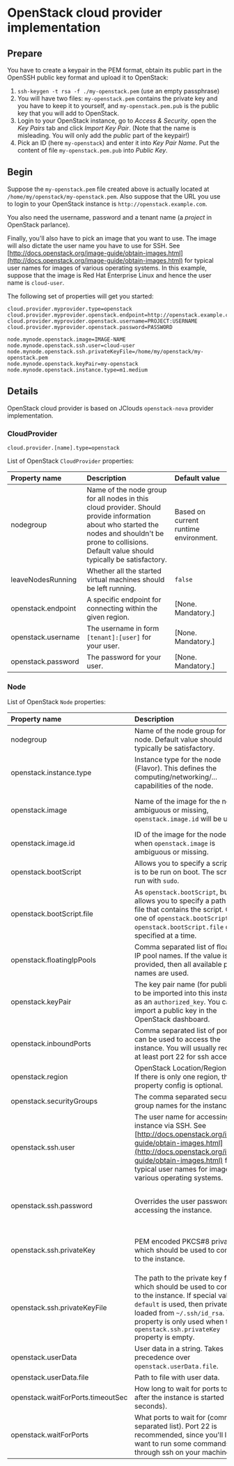 # OpenStack cloud provider implementation

## Prepare

You have to create a keypair in the PEM format, obtain its public part in the OpenSSH public key format
and upload it to OpenStack:

1. `ssh-keygen -t rsa -f ./my-openstack.pem` (use an empty passphrase)
1. You will have two files: `my-openstack.pem` contains the private key and you have to keep it to yourself,
   and `my-openstack.pem.pub` is the public key that you will add to OpenStack.
1. Login to your OpenStack instance, go to _Access & Security_, open the _Key Pairs_ tab
   and click _Import Key Pair_. (Note that the name is misleading. You will only add the _public_ part of the keypair!)
1. Pick an ID (here `my-openstack`) and enter it into _Key Pair Name_. Put the content of file `my-openstack.pem.pub`
   into _Public Key_.

## Begin

Suppose the `my-openstack.pem` file created above is actually located at `/home/my/openstack/my-openstack.pem`.
Also suppose that the URL you use to login to your OpenStack instance is `http://openstack.example.com`.

You also need the username, password and a tenant name (a _project_ in OpenStack parlance).

Finally, you'll also have to pick an image that you want to use. The image will also dictate the user name
you have to use for SSH. See [http://docs.openstack.org/image-guide/obtain-images.html](http://docs.openstack.org/image-guide/obtain-images.html)
for typical user names for images of various operating systems. In this example, suppose that the image is
Red Hat Enterprise Linux and hence the user name is `cloud-user`.

The following set of properties will get you started:

```
cloud.provider.myprovider.type=openstack
cloud.provider.myprovider.openstack.endpoint=http://openstack.example.com:5000/v2.0
cloud.provider.myprovider.openstack.username=PROJECT:USERNAME
cloud.provider.myprovider.openstack.password=PASSWORD

node.mynode.openstack.image=IMAGE-NAME
node.mynode.openstack.ssh.user=cloud-user
node.mynode.openstack.ssh.privateKeyFile=/home/my/openstack/my-openstack.pem
node.mynode.openstack.keyPair=my-openstack
node.mynode.openstack.instance.type=m1.medium
```

## Details

OpenStack cloud provider is based on JClouds `openstack-nova` provider implementation.

### CloudProvider

```
cloud.provider.[name].type=openstack
```

List of OpenStack `CloudProvider` properties:

| Property name          | Description                                                       | Default value                      |
|:-----------------------|:------------------------------------------------------------------|:-----------------------------------|
| nodegroup              | Name of the node group for all nodes in this cloud provider. Should provide information about who started the nodes and shouldn't be prone to collisions. Default value should typically be satisfactory. | Based on current runtime environment. |
| leaveNodesRunning      | Whether all the started virtual machines should be left running.  | `false`                            |
| openstack.endpoint     | A specific endpoint for connecting within the given region.       | [None. Mandatory.]                 |
| openstack.username     | The username in form `[tenant]:[user]` for your user.             | [None. Mandatory.]                 |
| openstack.password     | The password for your user.                                       | [None. Mandatory.]                 |

### Node

List of OpenStack `Node` properties:

| Property name               | Description                                                       | Default value                      |
|:----------------------------|:------------------------------------------------------------------|:-----------------------------------|
| nodegroup                   | Name of the node group for this node. Default value should typically be satisfactory. | The `nodegroup` value from the cloud provider. |
| openstack.instance.type     | Instance type for the node (Flavor). This defines the computing/networking/... capabilities of the node. | [None. Mandatory.] |
| openstack.image             | Name of the image for the node. If ambiguous or missing, `openstack.image.id` will be used. | [None. Mandatory. (Well techinically, it's optional, but it's recommended to treat is as mandatory.)] |
| openstack.image.id          | ID of the image for the node. Used when `openstack.image` is ambiguous or missing. | [None. Mandatory when `openstack.image` is missing or ambiguous.] |
| openstack.bootScript        | Allows you to specify a script that is to be run on boot. The script is run with `sudo`. | [None. Optional.] |
| openstack.bootScript.file   | As `openstack.bootScript`, but allows you to specify a path to a file that contains the script. Only one of `openstack.bootScript` and `openstack.bootScript.file` can be specified at a time. | [None. Optional.] |
| openstack.floatingIpPools   | Comma separated list of floating IP pool names. If the value is not provided, then all available pool names are used. | [None. Optional.] |
| openstack.keyPair           | The key pair name (for public key) to be imported into this instance as an `authorized_key`. You can import a public key in the OpenStack dashboard. | [None. Optional.] |
| openstack.inboundPorts      | Comma separated list of ports that can be used to access the instance. You will usually require at least port 22 for ssh access. | [None. Optional.] |
| openstack.region            | OpenStack Location/Region name. If there is only one region, then the property config is optional. | [None. Mandatory when more regions.] |
| openstack.securityGroups    | The comma separated security group names for the instance.        | [None. Optional.] |
| openstack.ssh.user          | The user name for accessing the instance via SSH. See [http://docs.openstack.org/image-guide/obtain-images.html](http://docs.openstack.org/image-guide/obtain-images.html) for typical user names for images of various operating systems. | [None. Optional.] |
| openstack.ssh.password      | Overrides the user password for accessing the instance.           | [None. Optional. One of `openstack.ssh.password`, `openstack.ssh.privateKey` or `openstack.ssh.privateKeyFile` should be set.] |
| openstack.ssh.privateKey    | PEM encoded PKCS#8 private key which should be used to connect to the instance. | [None. Optional. One of `openstack.ssh.password`, `openstack.ssh.privateKey` or `openstack.ssh.privateKeyFile` should be set.] |
| openstack.ssh.privateKeyFile | The path to the private key file which should be used to connect to the instance. If special value `default` is used, then private key is loaded from `~/.ssh/id_rsa`. This property is only used when the `openstack.ssh.privateKey` property is empty.| [None. Optional. One of `openstack.ssh.password`, `openstack.ssh.privateKey` or `openstack.ssh.privateKeyFile` should be set.] |
| openstack.userData          | User data in a string. Takes precedence over `openstack.userData.file`. | [None. Optional.] |
| openstack.userData.file     | Path to file with user data.                                      | [None. Optional.] |
| openstack.waitForPorts.timeoutSec | How long to wait for ports to open after the instance is started (in seconds). | 300 |
| openstack.waitForPorts      | What ports to wait for (comma separated list). Port 22 is recommended, since you'll likely want to run some commands through ssh on your machine. | [None. Optional.] |
